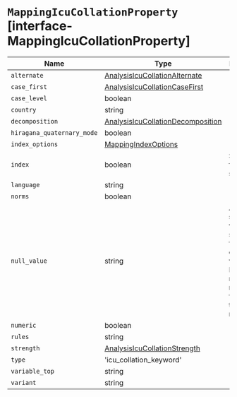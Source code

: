 # `MappingIcuCollationProperty` [interface-MappingIcuCollationProperty]

| Name | Type | Description |
| - | - | - |
| `alternate` | [AnalysisIcuCollationAlternate](./AnalysisIcuCollationAlternate.md) | &nbsp; |
| `case_first` | [AnalysisIcuCollationCaseFirst](./AnalysisIcuCollationCaseFirst.md) | &nbsp; |
| `case_level` | boolean | &nbsp; |
| `country` | string | &nbsp; |
| `decomposition` | [AnalysisIcuCollationDecomposition](./AnalysisIcuCollationDecomposition.md) | &nbsp; |
| `hiragana_quaternary_mode` | boolean | &nbsp; |
| `index_options` | [MappingIndexOptions](./MappingIndexOptions.md) | &nbsp; |
| `index` | boolean | Should the field be searchable? |
| `language` | string | &nbsp; |
| `norms` | boolean | &nbsp; |
| `null_value` | string | Accepts a string value which is substituted for any explicit null values. Defaults to null, which means the field is treated as missing. |
| `numeric` | boolean | &nbsp; |
| `rules` | string | &nbsp; |
| `strength` | [AnalysisIcuCollationStrength](./AnalysisIcuCollationStrength.md) | &nbsp; |
| `type` | 'icu_collation_keyword' | &nbsp; |
| `variable_top` | string | &nbsp; |
| `variant` | string | &nbsp; |
